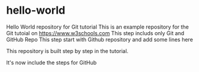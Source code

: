 # hello-world
Hello World repository for Git tutorial
This is an example repository for the Git tutoial on https://www.w3schools.com
This step includs only Git and GitHub Repo
This step start with Github repository and add some lines here

This repository is built step by step in the tutorial.

It's now include the steps for GitHub
